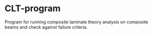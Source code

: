 # CLT-program
Program for running composite laminate theory analysis on composite beams and check against failure criteria.

